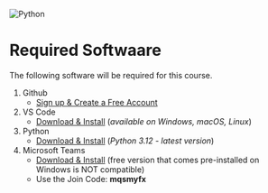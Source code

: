 ![Python](https://img.shields.io/badge/Python-3.12-purple)

# Required Softwaare

The following software will be required for this course.

1. Github 
    - [Sign up & Create a Free Account](https://github.com/signup)
2. VS Code 
    - [Download & Install](https://code.visualstudio.com/download) (*available on Windows, macOS, Linux*)
3. Python 
    - [Download & Install](https://www.python.org/downloads/) (*Python 3.12 - latest version*)
4. Microsoft Teams 
    - [Download & Install](https://teams.microsoft.com/v2/) (free version that comes pre-installed on Windows is NOT compatible)
    - Use the Join Code: **mqsmyfx**